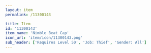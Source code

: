 ```yaml
---
layout: item
permalink: /11300143

title: Item
id: '11300143'
item_name: 'Nimble Beat Cap'
icon_url: 'item/icon/11300143.png'
sub_header: ['Requires Level 50', 'Job: Thief', 'Gender: All']
---
```

